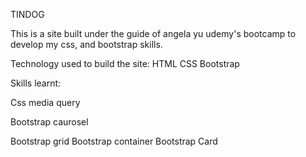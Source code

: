 TINDOG

This is a site built under the guide of angela yu udemy's bootcamp to develop my css, and bootstrap skills.

Technology used to build the site:
HTML
CSS
Bootstrap

Skills learnt:

Css media query

Bootstrap caurosel

Bootstrap grid
Bootstrap container
Bootstrap Card
